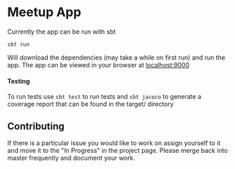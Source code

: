 # Meetup App

Currently the app can be run with sbt
```
sbt run
```
Will download the dependencies (may take a while on first run) and run
the app. The app can be viewed in your browser at
[localhost:9000](localhost:9000)


#### Testing
To run tests use `sbt test` to run tests and `sbt jacoco` to generate a coverage
report that can be found in the target/ directory

## Contributing

If there is a particular issue you would like to work on assign
yourself to it and move it to the "In Progress" in the project
page. Please merge back into master frequently and document your work.
